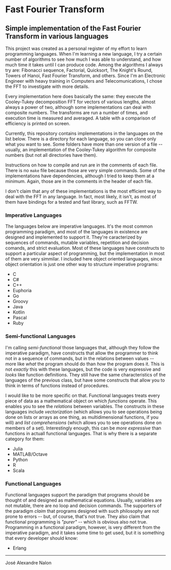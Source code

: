 # Fast Fourier Transform

## Simple implementation of the Fast Fourier Transform in various languages

This project was created as a personal register of my effort to learn programming languages. When I'm learning a new language, I try a certain number of algorithms to see how much I was able to understand, and how much time it takes until I can produce code. Among the algorithms I always try are: Fibonacci sequence, Factorial, Quicksort, The Knight's Round, Towers of Hanoi, Fast Fourier Transform, and others. Since I'm an Electronic Engineer with heavy training in Computers and Telecomunications, I chose the FFT to investigate with more details.

Every implementation here does basically the same: they execute the Cooley-Tukey decomposition FFT for vectors of various lengths, almost always a power of two, although some implementations can deal with composite numbers. The transforms are run a number of times, and execution time is measured and averaged. A table with a comparison of efficiency is printed on screen.

Currently, this repository contains implementations in the languages on the list below. There is a directory for each language, so you can clone only what you want to see. Some folders have more than one version of a file -- usually, an implementation of the Cooley-Tukey algorithm for composite numbers (but not all directories have them).

Instructions on how to compile and run are in the comments of each file. There is no `make` file because those are very simple commands. Some of the implementations have dependencies, although I tried to keep them at a minimum. Again, those are in the comments in the header of each file.

I don't claim that any of these implementations is the most efficient way to deal with the FFT in any language. In fact, most likely, it isn't, as most of them have bindings for a tested and fast library, such as FFTW.


### Imperative Languages

The languages below are imperative languages. It's the most common programming paradigm, and most of the languages in existence are designed and implemented to support it. They're caracterized by sequences of commands, mutable variables, repetition and decision comands, and strict evaluation. Most of these languages have constructs to support a particular aspect of programming, but the implementation in most of them are very simmilar. I included here object oriented languages, since object orientation is just one other way to structure imperative programs:

* C
* C#
* C++
* Euphoria
* Go
* Groovy
* Java
* Kotlin
* Pascal
* Ruby


### Semi-functional Languages

I'm calling *semi-functional* those languages that, although they follow the imperative paradigm, have constructs that allow the programmer to think not in a sequence of commands, but in the relations between values -- more like *what* the program should do than *how* the program does it. This is not *exactly* this with these languages, but the code is very expressive and *looks* like function definitions. They still have the same characteristics of the languages of the previous class, but have some constructs that allow you to think in terms of functions instead of procedures.

I would like to be more specific on that. Functional languages treats every piece of data as a mathematical object on which *functions* operate. This enables you to see the *relations* between variables. The constructs in these languages include *vectorization* (which allows you to see operations being done on lists or arrays as one thing, as multidimensional functions, if you will) and *list comprehensions* (which allows you to see operations done on members of a set). Interestingly enough, this can be *more expressive* than functions in actuall functional languages. That is why there is a separate category for them:

* Julia
* MATLAB/Octave
* Python
* R
* Scala


### Functional Languages

Functional languages support the paradigm that programs should be thought of and designed as mathematical equations. Usually, variables are not mutable, there are no loop and decision commands. The supporters of the paradigm *claim* that programs designed with such philosophy are not prone to errors -- but, of course, that's not true. They also claim that functional programming is *"purer"* -- which is obvious also not true. Programming in a functional paradigm, however, is very different from the imperative paradigm, and it takes some time to get used, but it is something that every developer should know:

* Erlang


----
José Alexandre Nalon
